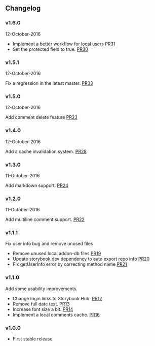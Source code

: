 ## Changelog

### v1.6.0
12-October-2016

* Implement a better workflow for local users [PR31](https://github.com/kadirahq/storybook-addon-comments/pull/31)
* Set the protected field to true. [PR30](https://github.com/kadirahq/storybook-addon-comments/pull/30)

### v1.5.1
12-October-2016

Fix a regression in the latest master. [PR33](https://github.com/kadirahq/storybook-addon-comments/pull/33)

### v1.5.0
12-October-2016

Add comment delete feature [PR23](https://github.com/kadirahq/storybook-addon-comments/pull/23)

### v1.4.0
12-October-2016

Add a cache invalidation system. [PR28](https://github.com/kadirahq/storybook-addon-comments/pull/28)

### v1.3.0
11-October-2016

Add markdown support. [PR24](https://github.com/kadirahq/storybook-addon-comments/pull/24)

### v1.2.0
11-October-2016

Add multiline comment support. [PR22](https://github.com/kadirahq/storybook-addon-comments/pull/22)

### v1.1.1

Fix user info bug and remove unused files

* Remove unused local addon-db files [PR19](https://github.com/kadirahq/storybook-addon-comments/pull/19)
* Update storybook dev dependency to auto export repo info [PR20](https://github.com/kadirahq/storybook-addon-comments/pull/20)
* Fix getUserInfo error by correcting method name [PR21](https://github.com/kadirahq/storybook-addon-comments/pull/21)

### v1.1.0

Add some usability improvements.

* Change login links to Storybook Hub. [PR12](https://github.com/kadirahq/storybook-addon-comments/pull/12)
* Remove full date text. [PR13](https://github.com/kadirahq/storybook-addon-comments/pull/13)
* Increase font size a bit. [PR14](https://github.com/kadirahq/storybook-addon-comments/pull/14)
* Implement a local comments cache. [PR16](https://github.com/kadirahq/storybook-addon-comments/pull/16)

### v1.0.0

* First stable release
